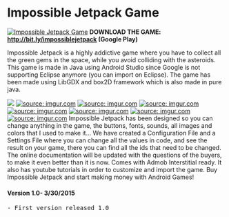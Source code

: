 # Impossible Jetpack Game
[![](http://i.imgur.com/DRIFTtu.png "Impossible Jetpack Game")](http://bit.ly/impossiblejetpack)
**DOWNLOAD THE GAME: http://bit.ly/impossiblejetpack (Google Play)**

Impossible Jetpack is a highly addictive game where you have to collect all the green gems in the space, while you avoid colliding with the asteroids. This game is made in Java using Android Studio since Google is not supporting Eclipse anymore (you can import on Eclipse). The game has been made using LibGDX and box2D framework which is also made in pure java.

[![](http://i.imgur.com/DHIKHmX.png)](https://goo.gl/8PQsKh) <a href="">![](http://i.imgur.com/ard8ok8.png "source: imgur.com")</a> <a href="">![](http://i.imgur.com/oAbCLBC.png "source: imgur.com")</a> <a href="">![](http://i.imgur.com/mUGJ477.png "source: imgur.com")</a> <a href="">![](http://i.imgur.com/thzE4SO.png "source: imgur.com")</a> <a href="">![](http://i.imgur.com/Qxzma3H.png "source: imgur.com")</a> <a href="">![](http://i.imgur.com/qR9ou04.png "source: imgur.com")</a> <a href="">![](http://i.imgur.com/G4sdLSY.png "source: imgur.com")</a> Impossible Jetpack has been designed so you can change anything in the game, the buttons, fonts, sounds, all images and colors that I used to make it... We have created a Configuration File and a Settings File where you can change all the values in code, and see the result on your game, there you can find all the ids that need to be changed. The online documentation will be updated with the questions of the buyers, to make it even better than it is now. Comes with Admob Interstitial ready. It also has youtube tutorials in order to customize and import the game. Buy Impossible Jetpack and start making money with Android Games!

#### Version 1.0- 3/30/2015

<pre>- First version released 1.0  

</pre>
